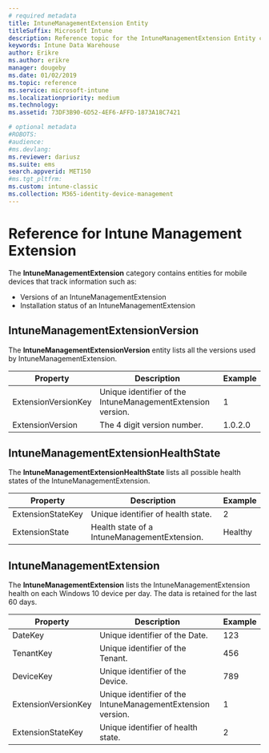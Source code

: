 ```yaml
---
# required metadata
title: IntuneManagementExtension Entity
titleSuffix: Microsoft Intune 
description: Reference topic for the IntuneManagementExtension Entity category of entity collections in the Intune Data Warehouse API.
keywords: Intune Data Warehouse
author: Erikre
ms.author: erikre
manager: dougeby
ms.date: 01/02/2019
ms.topic: reference
ms.service: microsoft-intune
ms.localizationpriority: medium
ms.technology:
ms.assetid: 73DF3B90-6D52-4EF6-AFFD-1873A18C7421

# optional metadata
#ROBOTS:
#audience:
#ms.devlang:
ms.reviewer: dariusz
ms.suite: ems
search.appverid: MET150
#ms.tgt_pltfrm:
ms.custom: intune-classic
ms.collection: M365-identity-device-management
---
```


# Reference for Intune Management Extension

The **IntuneManagementExtension** category contains entities for mobile devices that track information such as:

  -  Versions of an IntuneManagementExtension
  -  Installation status of an IntuneManagementExtension

## IntuneManagementExtensionVersion

The **IntuneManagementExtensionVersion** entity lists all the versions used by IntuneManagementExtension.

| Property  | Description | Example |
|---------|------------|--------|
| ExtensionVersionKey |Unique identifier of the IntuneManagementExtension version. | 1 |
| ExtensionVersion |The 4 digit version number. |1.0.2.0 |

## IntuneManagementExtensionHealthState

The **IntuneManagementExtensionHealthState** lists all possible health states of the IntuneManagementExtension.

| Property  | Description | Example |
|---------|------------|--------|
| ExtensionStateKey |Unique identifier of health state. | 2 |
| ExtensionState |Health state of a IntuneManagementExtension. | Healthy |

## IntuneManagementExtension

The **IntuneManagementExtension** lists the IntuneManagementExtension health on each Windows 10 device per day.
The data is retained for the last 60 days. 


|      Property       |                         Description                         | Example |
|---------------------|-------------------------------------------------------------|---------|
|       DateKey       |               Unique identifier of the Date.                |   123   |
|      TenantKey      |              Unique identifier of the Tenant.               |   456   |
|      DeviceKey      |              Unique identifier of the Device.               |   789   |
| ExtensionVersionKey | Unique identifier of the IntuneManagementExtension version. |    1    |
|  ExtensionStateKey  |             Unique identifier of health state.              |    2    |


